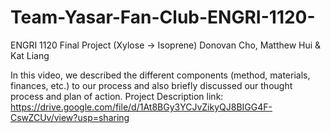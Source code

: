 # Team-Yasar-Fan-Club-ENGRI-1120-
ENGRI 1120 Final Project (Xylose -> Isoprene)
Donovan Cho, Matthew Hui & Kat Liang

In this video, we described the different components (method, materials, finances, etc.) to our process and also briefly discussed our thought process and plan of action. 
Project Description link: <a href = "https://drive.google.com/file/d/1At8BGy3YCJvZikyQJ8BIGG4F-CswZCUv/view?usp=sharing">https://drive.google.com/file/d/1At8BGy3YCJvZikyQJ8BIGG4F-CswZCUv/view?usp=sharing</a>


